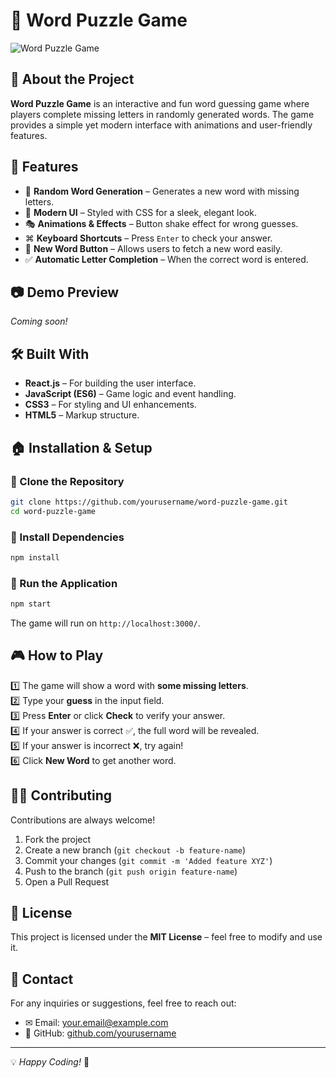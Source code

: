 # 🧩 Word Puzzle Game

![Word Puzzle Game](https://via.placeholder.com/1000x500?text=Word+Puzzle+Game)

## 🚀 About the Project
**Word Puzzle Game** is an interactive and fun word guessing game where players complete missing letters in randomly generated words. The game provides a simple yet modern interface with animations and user-friendly features.

## 🎯 Features
- 🔹 **Random Word Generation** – Generates a new word with missing letters.
- 🎨 **Modern UI** – Styled with CSS for a sleek, elegant look.
- 🎭 **Animations & Effects** – Button shake effect for wrong guesses.
- ⌘ **Keyboard Shortcuts** – Press `Enter` to check your answer.
- 🔄 **New Word Button** – Allows users to fetch a new word easily.
- ✅ **Automatic Letter Completion** – When the correct word is entered.

## 📷 Demo Preview
*Coming soon!*

## 🛠️ Built With
- **React.js** – For building the user interface.
- **JavaScript (ES6)** – Game logic and event handling.
- **CSS3** – For styling and UI enhancements.
- **HTML5** – Markup structure.

## 🏠 Installation & Setup

### 🔹 Clone the Repository
```sh
git clone https://github.com/yourusername/word-puzzle-game.git
cd word-puzzle-game
```

### 🔹 Install Dependencies
```sh
npm install
```

### 🔹 Run the Application
```sh
npm start
```
The game will run on `http://localhost:3000/`.

## 🎮 How to Play
1️⃣ The game will show a word with **some missing letters**.  
2️⃣ Type your **guess** in the input field.  
3️⃣ Press **Enter** or click **Check** to verify your answer.  
4️⃣ If your answer is correct ✅, the full word will be revealed.  
5️⃣ If your answer is incorrect ❌, try again!  
6️⃣ Click **New Word** to get another word.

## 🧑‍💻 Contributing
Contributions are always welcome!  
1. Fork the project  
2. Create a new branch (`git checkout -b feature-name`)  
3. Commit your changes (`git commit -m 'Added feature XYZ'`)  
4. Push to the branch (`git push origin feature-name`)  
5. Open a Pull Request  

## 📝 License
This project is licensed under the **MIT License** – feel free to modify and use it.

## 💎 Contact
For any inquiries or suggestions, feel free to reach out:
- ✉ Email: [your.email@example.com](mailto:your.bektas.sari@gmail.com)
- 🔗 GitHub: [github.com/yourusername](https://github.com/bektas-sari)

---
💡 _Happy Coding!_ 🚀



